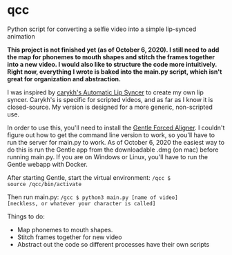 # qcc
Python script for converting a selfie video into a simple lip-synced animation

**This project is not finished yet (as of October 6, 2020). I still need to add the map for phonemes to mouth shapes and stitch the frames together into a new video.
I would also like to structure the code more intuitively. Right now, everything I wrote is baked into the main.py script, which isn't great for organization and abstraction.**

I was inspired by [carykh's Automatic Lip Syncer](https://youtu.be/y3B8YqeLCpY) to create my own lip syncer. Carykh's is specific for scripted videos, and as far as I know it is closed-source. My version is designed for a more generic, non-scripted use.

In order to use this, you'll need to install the [Gentle Forced Aligner](https://lowerquality.com/gentle/). I couldn't figure out how to get the command line version to work, so you'll have to run the server for main.py to work. As of October 6, 2020 the easiest way to do this is run the Gentle app from the downloadable .dmg (on mac) before running main.py. If you are on Windows or Linux, you'll have to run the Gentle webapp with Docker.

After starting Gentle, start the virtual environment:
<code>/qcc $ source /qcc/bin/activate</code>

Then run main.py:
<code>/gcc $ python3 main.py [name of video] [neckless, or whatever your character is called]</code>

Things to do:
* Map phonemes to mouth shapes.
* Stitch frames together for new video
* Abstract out the code so different processes have their own scripts
